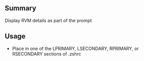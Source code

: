 ## Summary
Display RVM details as part of the prompt

## Usage
* Place in one of the LPRIMARY, LSECONDARY, RPRIMARY, or RSECONDARY sections of .zshrc
